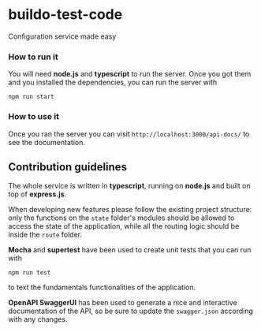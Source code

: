 # buildo-test-code

Configuration service made easy

### How to run it
You will need **node.js** and **typescript** to run the server. Once you got them and you installed the dependencies, you can run the server with
```
npm run start
```
### How to use it

Once you ran the server you can visit `http://localhost:3000/api-docs/` to see the documentation.

## Contribution guidelines

The whole service is written in **typescript**, running on **node.js** and built on top of **express.js**.

When developing new features please follow the existing project structure: only the functions on the `state` folder's modules should be allowed to access the state of the application, while all the routing logic should be inside the `route` folder.

**Mocha** and **supertest** have been used to create unit tests that you can run with 
```
npm run test
```
to text the fundamentals functionalities of the application.

**OpenAPI SwaggerUI** has been used to generate a nice and interactive documentation of the API, so be sure to update the `swagger.json` according with any changes.



